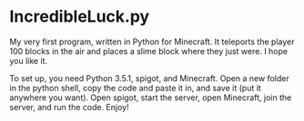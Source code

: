 # IncredibleLuck.py
My very first program, written in Python for Minecraft. It teleports the player 100 blocks in the air and places a slime block where they just were. I hope you like it.

To set up, you need Python 3.5.1, spigot, and Minecraft. Open a new folder in the python shell, copy the code and paste it in, and save it (put it anywhere you want). Open spigot, start the server, open Minecraft, join the server, and run the code. Enjoy!

